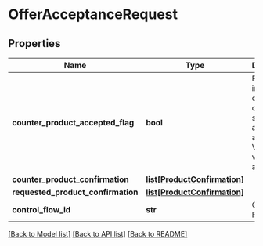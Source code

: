 # OfferAcceptanceRequest

## Properties
Name | Type | Description | Notes
------------ | ------------- | ------------- | -------------
**counter_product_accepted_flag** | **bool** | Flag to indicate a counter offer selected by an applicant. Valid values: true and false | [optional] 
**counter_product_confirmation** | [**list[ProductConfirmation]**](ProductConfirmation.md) |  | [optional] 
**requested_product_confirmation** | [**list[ProductConfirmation]**](ProductConfirmation.md) |  | 
**control_flow_id** | **str** | Control Flow Id | 

[[Back to Model list]](../README.md#documentation-for-models) [[Back to API list]](../README.md#documentation-for-api-endpoints) [[Back to README]](../README.md)

